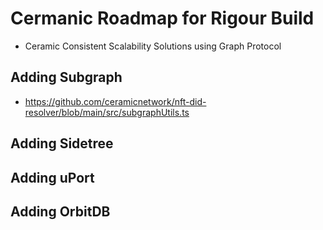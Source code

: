 Cermanic Roadmap for Rigour Build
=================================
- Ceramic Consistent Scalability Solutions using Graph Protocol

## Adding Subgraph
- https://github.com/ceramicnetwork/nft-did-resolver/blob/main/src/subgraphUtils.ts

## Adding Sidetree

## Adding uPort

## Adding OrbitDB
